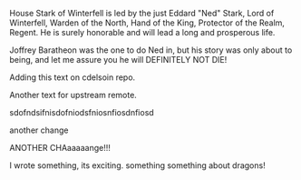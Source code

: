 House Stark of Winterfell is led by the just Eddard "Ned" Stark, Lord of
Winterfell, Warden of the North, Hand of the King, Protector of the Realm,
Regent.  He is surely honorable and will lead a long and prosperous life.

Joffrey Baratheon was the one to do Ned in, but his story was only about to being, and let me assure you he will DEFINITELY NOT DIE!

Adding this text on cdelsoin repo.

Another text for upstream remote.

sdofndsifnisdofniodsfniosnfiosdnfiosd

another change

ANOTHER CHAaaaaange!!!

I wrote something, its exciting. something something about dragons!
